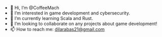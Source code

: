 - 👋 Hi, I’m @CoffeeMach
- 👀 I’m interested in game development and cybersecurity.
- 🌱 I’m currently learning Scala and Rust.
- 💞️ I’m looking to collaborate on any projects about game development!
- 📫 How to reach me: dilarabas21@gmail.com

<!---
CoffeeMach/CoffeeMach is a ✨ special ✨ repository because its `README.md` (this file) appears on your GitHub profile.
You can click the Preview link to take a look at your changes.
--->
